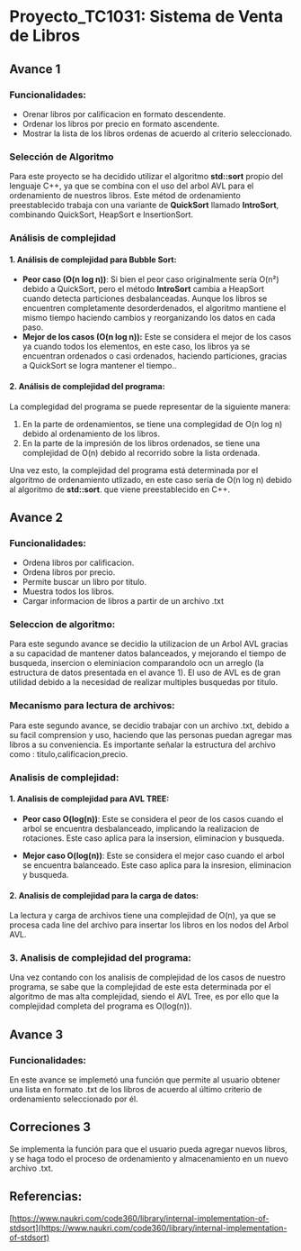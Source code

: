 # Proyecto_TC1031: Sistema de Venta de Libros

## Avance 1
### Funcionalidades:
- Orenar libros por calificacion en formato descendente.
- Ordenar los libros por precio en formato ascendente.
- Mostrar la lista de los libros ordenas de acuerdo al criterio seleccionado.

### Selección de Algoritmo
Para este proyecto se ha decidido utilizar el algoritmo **std::sort** propio del lenguaje C++, ya que se combina con el uso del arbol AVL para el ordenamiento de nuestros libros. Este métod de ordenamiento preestablecido trabaja con una variante de **QuickSort** llamado **IntroSort**, combinando QuickSort, HeapSort e InsertionSort.

### Análisis de complejidad
#### 1. Análisis de complejidad para **Bubble Sort:**
- **Peor caso (O(n log n))**: Si bien el peor caso originalmente sería O(n²) debido a QuickSort, pero el método **IntroSort** cambia a HeapSort cuando detecta particiones desbalanceadas. Aunque los libros se encuentren completamente desorderdenados, el algoritmo mantiene el mismo tiempo haciendo cambios y reorganizando los datos en cada paso.
- **Mejor de los casos (O(n log n)):** Este se considera el mejor de los casos ya cuando todos los elementos, en este caso, los libros ya se encuentran ordenados o casi ordenados, haciendo particiones, gracias a QuickSort se logra mantener el tiempo..

#### 2. Análisis de complejidad del programa:
La complegidad del programa se puede representar de la siguiente manera:
1. En la parte de ordenamientos, se tiene una complegidad de O(n log n) debido al ordenamiento de los libros.
2. En la parte de la impresión de los libros ordenados, se tiene una complejidad de O(n) debido al recorrido sobre la lista ordenada.

Una vez esto, la complejidad del programa está determinada por el algoritmo de ordenamiento utlizado, en este caso sería de O(n log n) debido al algoritmo de **std::sort**. que viene preestablecido en C++.

## Avance 2
### Funcionalidades:
- Ordena libros por calificacion.
- Ordena libros por precio.
- Permite buscar un libro por titulo.
- Muestra todos los libros.
- Cargar informacion de libros a partir de un archivo .txt

### Seleccion de algoritmo:
Para este segundo avance se decidio la utilizacion de un Arbol AVL gracias a su capacidad de mantener datos balanceados, y mejorando el tiempo de busqueda, insercion o eleminiacion comparandolo ocn un arreglo (la estructura de datos presentada en el avance 1). El uso de AVL es de gran utilidad debido a la necesidad de realizar multiples busquedas por titulo.

### Mecanismo para lectura de archivos:
Para este segundo avance, se decidio trabajar con un archivo .txt, debido a su facil comprension y uso, haciendo que las personas puedan agregar mas libros a su conveniencia. Es importante señalar la estructura del archivo como : titulo,calificacion,precio.

### Analisis de complejidad:
#### 1. Analisis de complejidad para **AVL TREE:**
- **Peor caso O(log(n))**: Este se considera el peor de los casos cuando el arbol se encuentra desbalanceado, implicando la realizacion de rotaciones. Este caso aplica para la insersion, eliminacion y busqueda.

- **Mejor caso O(log(n))**: Este se considera el mejor caso cuando el arbol se encuentra balanceado. Este caso aplica para la insresion, eliminacion y busqueda.

#### 2. Analisis de complejidad para la carga de datos:
La lectura y carga de archivos tiene una complejidad de O(n), ya que se procesa cada line del archivo para insertar los libros en los nodos del Arbol AVL.

### 3. Analisis de complejidad del programa:
Una vez contando con los analisis de complejidad de los casos de nuestro programa, se sabe que la complejidad de este esta determinada por el algoritmo de mas alta complejidad, siendo el AVL Tree, es por ello que la complejidad completa del programa es O(log(n)).

## Avance 3
### Funcionalidades:
En este avance se implemetó una función que permite al usuario obtener una lista en formato .txt de los libros de acuerdo al último criterio de ordenamiento seleccionado por él.

## Correciones 3
Se implementa la función para que el usuario pueda agregar nuevos libros, y se haga todo el proceso de ordenamiento y almacenamiento en un nuevo archivo .txt.

## Referencias:
[https://www.naukri.com/code360/library/internal-implementation-of-stdsort](https://www.naukri.com/code360/library/internal-implementation-of-stdsort)
